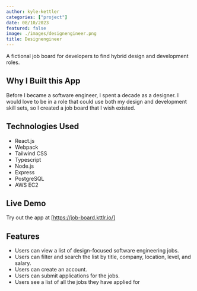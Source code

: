 ```yaml
---
author: kyle-kettler
categories: ["project"]
date: 08/10/2023
featured: false
image: ./images/designengineer.png
title: Designengineer
---
```


A fictional job board for developers to find hybrid design and development roles.

## Why I Built this App

Before I became a software engineer, I spent a decade as a designer. I would love to be in a role that could use both my design and development skill sets, so I created a job board that I wish existed.

## Technologies Used

- React.js
- Webpack
- Tailwind CSS
- Typescript
- Node.js
- Express
- PostgreSQL
- AWS EC2

## Live Demo

Try out the app at [https://job-board.kttlr.io/]

## Features

- Users can view a list of design-focused software engineering jobs.
- Users can filter and search the list by title, company, location, level, and salary.
- Users can create an account.
- Users can submit applications for the jobs.
- Users see a list of all the jobs they have applied for
